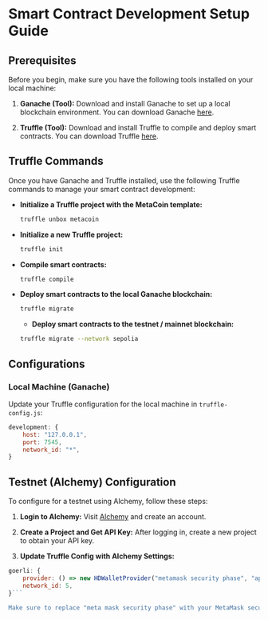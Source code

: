 # Smart Contract Development Setup Guide

## Prerequisites

Before you begin, make sure you have the following tools installed on your local machine:

1. **Ganache (Tool):** Download and install Ganache to set up a local blockchain environment. You can download Ganache [here](https://ganache.io/).

2. **Truffle (Tool):** Download and install Truffle to compile and deploy smart contracts. You can download Truffle [here](https://www.trufflesuite.com/truffle).

## Truffle Commands

Once you have Ganache and Truffle installed, use the following Truffle commands to manage your smart contract development:

- **Initialize a Truffle project with the MetaCoin template:**

  ```bash
  truffle unbox metacoin
  ```

- **Initialize a new Truffle project:**

  ```bash
  truffle init
  ```

- **Compile smart contracts:**

  ```bash
  truffle compile
  ```

- **Deploy smart contracts to the local Ganache blockchain:**
  ```bash
  truffle migrate
  ```

  - **Deploy smart contracts to the testnet / mainnet blockchain:**
  ```bash
  truffle migrate --network sepolia
  ```


## Configurations

### Local Machine (Ganache)

Update your Truffle configuration for the local machine in `truffle-config.js`:

````javascript
development: {
    host: "127.0.0.1",
    port: 7545,
    network_id: "*",
}
````

## Testnet (Alchemy) Configuration

To configure for a testnet using Alchemy, follow these steps:

1. **Login to Alchemy:** Visit [Alchemy](https://alchemyapi.io/) and create an account.

2. **Create a Project and Get API Key:** After logging in, create a new project to obtain your API key.

3. **Update Truffle Config with Alchemy Settings:**

```javascript
goerli: {
    provider: () => new HDWalletProvider("metamask security phase", "api url with key"),
    network_id: 5,
}```

Make sure to replace "meta mask security phase" with your MetaMask security phrase and "api url with key" with your Alchemy API URL, including the key.

